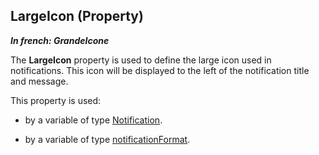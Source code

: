 
## LargeIcon (Property)

***In french: GrandeIcone***
	



<a name="XUse"></a>
<a name="Use"></a>
<a name="description"></a>
The **LargeIcon** property is used to define the large icon used in notifications. This icon will be displayed to the left of the notification title and message.

This property is used: 

- by a variable of type [Notification](../WDLang3/1000019441.md). 

- by a variable of type [notificationFormat](../WDLang3/1000021301.md). 




